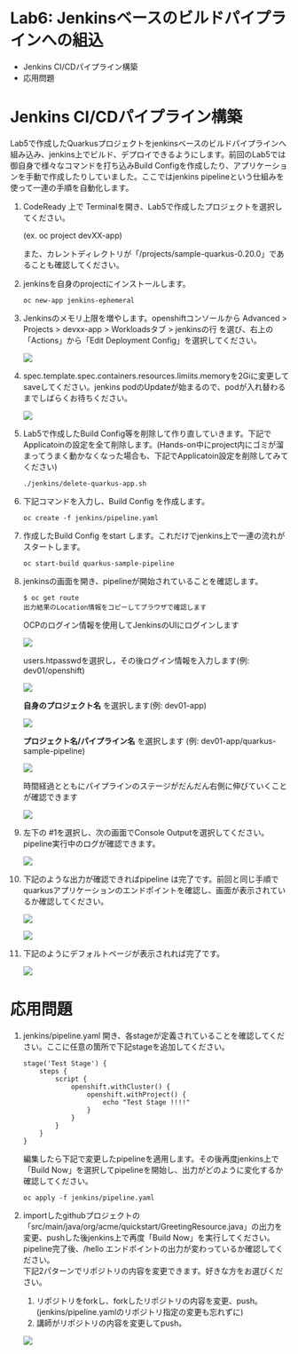 # Lab6: Jenkinsベースのビルドパイプラインへの組込

- Jenkins CI/CDパイプライン構築
- 応用問題

# Jenkins CI/CDパイプライン構築
Lab5で作成したQuarkusプロジェクトをjenkinsベースのビルドパイプラインへ組み込み、jenkins上でビルド、デプロイできるようにします。前回のLab5では御自身で様々なコマンドを打ち込みBuild Configを作成したり、アプリケーションを手動で作成したりしていました。ここではjenkins pipelineという仕組みを使って一連の手順を自動化します。

1. CodeReady 上で Terminalを開き、Lab5で作成したプロジェクトを選択してください。

   (ex. oc project devXX-app)

   また、カレントディレクトリが「/projects/sample-quarkus-0.20.0」であることも確認してください。

2. jenkinsを自身のprojectにインストールします。

    ```
    oc new-app jenkins-ephemeral
    ```

3. Jenkinsのメモリ上限を増やします。openshiftコンソールから Advanced > Projects > devxx-app > Workloadsタブ > jenkinsの行 を選び、右上の「Actions」から「Edit Deployment Config」を選択してください。

    ![](images/jenkins_edit_deploymentconfig_1.png)

4. spec.template.spec.containers.resources.limiits.memoryを2Giに変更してsaveしてください。jenkins podのUpdateが始まるので、podが入れ替わるまでしばらくお待ちください。

    ![](images/jenkins_edit_deploymentconfig_2.png)

5. Lab5で作成したBuild Config等を削除して作り直していきます。下記でApplicatoinの設定を全て削除します。(Hands-on中にproject内にゴミが溜まってうまく動かなくなった場合も、下記でApplicatoin設定を削除してみてください)

    ```
    ./jenkins/delete-quarkus-app.sh
    ```

6. 下記コマンドを入力し、Build Config を作成します。

    ```
    oc create -f jenkins/pipeline.yaml
    ```

7. 作成したBuild Config をstart します。これだけでjenkins上で一連の流れがスタートします。

    ```
    oc start-build quarkus-sample-pipeline
    ```

8. jenkinsの画面を開き、pipelineが開始されていることを確認します。

    ```
    $ oc get route
    出力結果のLocation情報をコピーしてブラウザで確認します
    ```

    OCPのログイン情報を使用してJenkinsのUIにログインします

    ![](images/jenkins_login_1.png)

    users.htpasswdを選択し，その後ログイン情報を入力します(例: dev01/openshift)

    ![](images/jenkins_login_2.png)

    **自身のプロジェクト名** を選択します(例: dev01-app)

    ![](images/jenkins_ui_1.png)

    **プロジェクト名/パイプライン名** を選択します (例: dev01-app/quarkus-sample-pipeline)

    ![](images/jenkins_ui_2.png)

    時間経過とともにパイプラインのステージがだんだん右側に伸びていくことが確認できます

    ![](images/cicd_1.png)

9. 左下の #1を選択し、次の画面でConsole Outputを選択してください。pipeline実行中のログが確認できます。

    ![](images/cicd_2.png)

10. 下記のような出力が確認できればpipeline は完了です。前回と同じ手順でquarkusアプリケーションのエンドポイントを確認し、画面が表示されているか確認してください。

    ![](images/cicd_3.png)

    ![](images/cicd_4.png)

11. 下記のようにデフォルトページが表示されれば完了です。

    ![](images/cicd_5.png)

# 応用問題

1. jenkins/pipeline.yaml 開き、各stageが定義されていることを確認してください。ここに任意の箇所で下記stageを追加してください。

   ```
   stage('Test Stage') {
       steps {
           script {
               openshift.withCluster() {
                   openshift.withProject() {
                       echo "Test Stage !!!!"
                   }
               }
           }
       }
   }
   ```

   編集したら下記で変更したpipelineを適用します。その後再度jenkins上で「Build Now」を選択してpipelineを開始し、出力がどのように変化するか確認してください。

   ```
   oc apply -f jenkins/pipeline.yaml
   ```

2. importしたgithubプロジェクトの 「src/main/java/org/acme/quickstart/GreetingResource.java」の出力を変更、pushした後jenkins上で再度「Build Now」を実行してください。pipeline完了後、/hello エンドポイントの出力が変わっているか確認してください。  
   下記2パターンでリポジトリの内容を変更できます。好きな方をお選びください。    
   1. リポジトリをforkし、forkしたリポジトリの内容を変更、push。(jenkins/pipeline.yamlのリポジトリ指定の変更も忘れずに)  
   2. 講師がリポジトリの内容を変更してpush。

   ![](images/cicd_4.png)